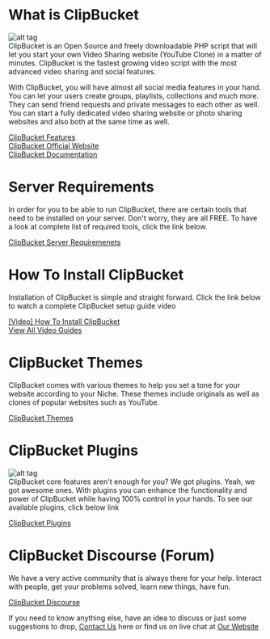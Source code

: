 # What is ClipBucket
![alt tag](http://blog.clip-bucket.com/wp-content/uploads/2012/08/cbv32.png)
</br>
ClipBucket is an Open Source and freely downloadable PHP script that will let you start your own Video Sharing website (YouTube Clone) in a matter of minutes. ClipBucket is the fastest growing video script with the most advanced video sharing and social features.

With ClipBucket, you will have almost all social media features in your hand. You can let your users create groups, playlists, collections and much more. They can send friend requests and private messages to each other as well.
You can start a fully dedicated video sharing website or photo sharing websites and also both at the same time as well.

<a href="https://github.com/arslancb/clipbucket/blob/master/why_clipbucket.MD">ClipBucket Features</a>
</br>
<a href="http://clip-bucket.com">ClipBucket Official Website </a>
</br>
<a href="http://docs.clip-bucket.com">ClipBucket Documentation</a>

# Server Requirements

In order for you to be able to run ClipBucket, there are certain tools that need to be installed on your server. Don't worry, they are all FREE. To have a look at complete list of required tools, click the link below.

<a href="http://clip-bucket.com/cb-install-requirements/">ClipBucket Server Requiremenets </a>

# How To Install ClipBucket
Installation of ClipBucket is simple and straight forward. Click the link below to watch a complete ClipBucket setup guide video

<a href="http://clip-bucket.com/index.php?mode=view_guide&action=13"> [Video] How To Install ClipBucket </a>
</br>
<a href="http://clip-bucket.com/index.php?mode=guides&action=list">View All Video Guides</a>

# ClipBucket Themes
ClipBucket comes with various themes to help you set a tone for your website according to your Niche. These themes include originals as well as clones of popular websites such as YouTube. 

<a href="http://clip-bucket.com/products/list/themes-/">ClipBucket Themes</a>

# ClipBucket Plugins
![alt tag](http://cdn2.business2community.com/wp-content/uploads/2014/08/BLOG3PLUGIN.jpg)
</br>
ClipBucket core features aren't enough for you? We got plugins. Yeah, we got awesome ones. With plugins you can enhance the functionality and power of ClipBucket while having 100% control in your hands. To see our available plugins, click below link

<a href="http://clip-bucket.com/products/list/plugins/">ClipBucket Plugins</a>

# ClipBucket Discourse (Forum)
We have a very active community that is always there for your help. Interact with people, get your problems solved, learn new things, have fun. 

<a href="http://discourse.clipbucket.com/">ClipBucket Discourse</a>

If you need to know anything else, have an idea to discuss or just some suggestions to drop, <a href="http://clip-bucket.com/contact">Contact Us</a> here or find us on live chat at <a href="http://clip-bucket.com">Our Website</a>
